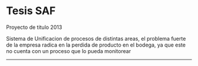 Tesis SAF
============

Proyecto de titulo 2013

 

Sistema de Unificacion de procesos de distintas areas, el problema
fuerte de la empresa radica en la perdida de producto en el bodega, ya que este
no cuenta con un proceso que lo pueda monitorear
_______________________________________________________


